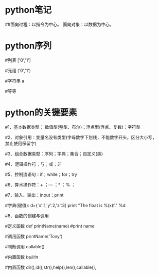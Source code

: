 # python笔记

##面向过程：以指令为中心。 面向对象：以数据为中心。

# python序列

#列表   ['0','1']  

#元组   ('0','1')

#字符串  a 

#等等

# python的关键要素
#1、基本数据类型： 数值型(整型、布尔)；浮点型(浮点、复数)；字符型

#2、对象引用：变量名没有类型(字母数字下划线，不能数字开头，区分大小写，禁止使用保留字)

#3、组合数据类型：序列；字典；集合；自定义(类)

#4、逻辑操作符：与；或；非

#5、控制流语句：if；while；for；try

#6、算术操作符：+ ；— ；* ；% ；

#7、输入、输出：input；print

#字典(键值):  d={'x':1,'y':2,'z':3}   print "The float is %(x)f." %d

#8、函数的创建与调用

#定义函数 def printName(name) #print name

#调用函数 printName('Tony')

#判断调用 callable()

#内置函数 _builtin_

#内置函数 dir(),id(),str(),help(),len(),callable(),
